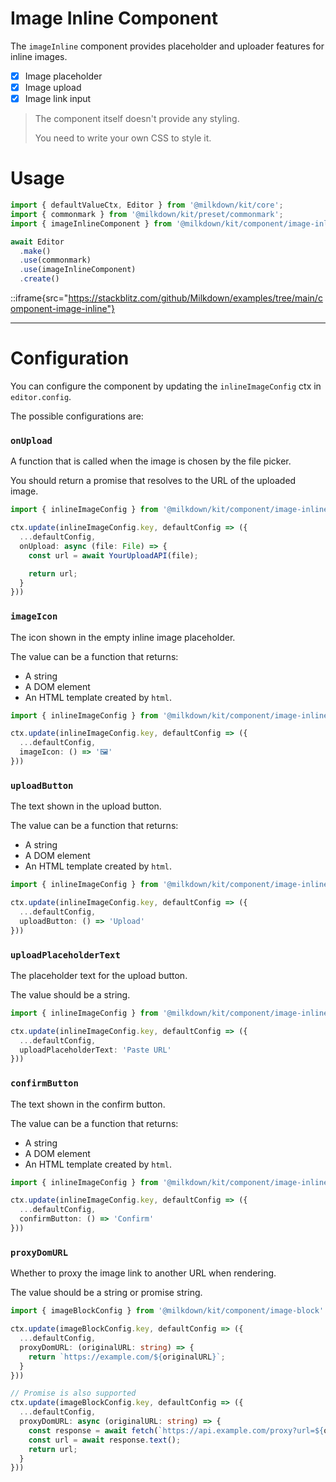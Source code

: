 # Image Inline Component

The `imageInline` component provides placeholder and uploader features for inline images.

- [x] Image placeholder
- [x] Image upload
- [x] Image link input

> The component itself doesn't provide any styling.
>
> You need to write your own CSS to style it.

# Usage

```typescript
import { defaultValueCtx, Editor } from '@milkdown/kit/core';
import { commonmark } from '@milkdown/kit/preset/commonmark';
import { imageInlineComponent } from '@milkdown/kit/component/image-inline'

await Editor
  .make()
  .use(commonmark)
  .use(imageInlineComponent)
  .create()
```

::iframe{src="https://stackblitz.com/github/Milkdown/examples/tree/main/component-image-inline"}

---

# Configuration

You can configure the component by updating the `inlineImageConfig` ctx in `editor.config`.

The possible configurations are:

### `onUpload`

A function that is called when the image is chosen by the file picker.

You should return a promise that resolves to the URL of the uploaded image.

```typescript
import { inlineImageConfig } from '@milkdown/kit/component/image-inline'

ctx.update(inlineImageConfig.key, defaultConfig => ({
  ...defaultConfig,
  onUpload: async (file: File) => {
    const url = await YourUploadAPI(file);

    return url;
  }
}))
```

### `imageIcon`

The icon shown in the empty inline image placeholder.

The value can be a function that returns:

- A string
- A DOM element
- An HTML template created by `html`.

```typescript
import { inlineImageConfig } from '@milkdown/kit/component/image-inline'

ctx.update(inlineImageConfig.key, defaultConfig => ({
  ...defaultConfig,
  imageIcon: () => '🖼️'
}))
```

### `uploadButton`

The text shown in the upload button.

The value can be a function that returns:

- A string
- A DOM element
- An HTML template created by `html`.

```typescript
import { inlineImageConfig } from '@milkdown/kit/component/image-inline'

ctx.update(inlineImageConfig.key, defaultConfig => ({
  ...defaultConfig,
  uploadButton: () => 'Upload'
}))
```

### `uploadPlaceholderText`

The placeholder text for the upload button.

The value should be a string.

```typescript
import { inlineImageConfig } from '@milkdown/kit/component/image-inline'

ctx.update(inlineImageConfig.key, defaultConfig => ({
  ...defaultConfig,
  uploadPlaceholderText: 'Paste URL'
}))
```

### `confirmButton`

The text shown in the confirm button.

The value can be a function that returns:

- A string
- A DOM element
- An HTML template created by `html`.

```typescript
import { inlineImageConfig } from '@milkdown/kit/component/image-inline'

ctx.update(inlineImageConfig.key, defaultConfig => ({
  ...defaultConfig,
  confirmButton: () => 'Confirm'
}))
```

### `proxyDomURL`

Whether to proxy the image link to another URL when rendering.

The value should be a string or promise string.

```typescript
import { imageBlockConfig } from '@milkdown/kit/component/image-block'

ctx.update(imageBlockConfig.key, defaultConfig => ({
  ...defaultConfig,
  proxyDomURL: (originalURL: string) => {
    return `https://example.com/${originalURL}`;
  }
}))

// Promise is also supported
ctx.update(imageBlockConfig.key, defaultConfig => ({
  ...defaultConfig,
  proxyDomURL: async (originalURL: string) => {
    const response = await fetch(`https://api.example.com/proxy?url=${originalURL}`);
    const url = await response.text();
    return url;
  }
}))
```

